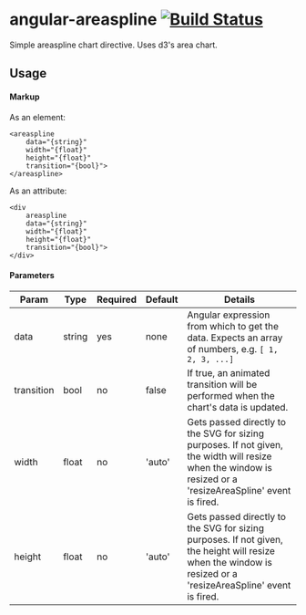 # angular-areaspline [![Build Status](https://secure.travis-ci.org/Venturocket/angular-areaspline.png?branch=master)](http://travis-ci.org/Venturocket/angular-areaspline)
Simple areaspline chart directive. Uses d3's area chart.

## Usage
#### Markup
As an element:
```
<areaspline
	data="{string}"
	width="{float}"
	height="{float}"
	transition="{bool}">
</areaspline>
```
As an attribute:
```
<div
	areaspline
	data="{string}"
	width="{float}"
	height="{float}"
	transition="{bool}">
</div>
```

#### Parameters
|Param	|Type	|Required|Default|Details|
|-------|-------|--------|-------|-------|
|data	|string	|yes    |none |Angular expression from which to get the data. Expects an array of numbers, e.g. `[ 1, 2, 3, ...]` |
|transition|bool |no |false |If true, an animated transition will be performed when the chart's data is updated.|
|width	|float |no    |'auto' |Gets passed directly to the SVG for sizing purposes. If not given, the width will resize when the window is resized or a 'resizeAreaSpline' event is fired. |
|height	|float |no    |'auto' |Gets passed directly to the SVG for sizing purposes. If not given, the height will resize when the window is resized or a 'resizeAreaSpline' event is fired. |

